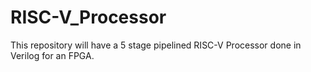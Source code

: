 # RISC-V_Processor
This repository will have a 5 stage pipelined RISC-V Processor done in Verilog for an FPGA. 
